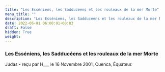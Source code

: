 ```yaml
---
title: "Les Esséniens, les Sadducéens et les rouleaux de la mer Morte"
menu_title: ""
description: "Les Esséniens, les Sadducéens et les rouleaux de la mer Morte"
date: 2022-06-01 06:00:01+00:83
draft: False
hidden: True
weight:
---
```

### Les Esséniens, les Sadducéens et les rouleaux de la mer Morte

Judas - reçu par H___  le 16 Novembre 2001, Cuenca, Équateur.



